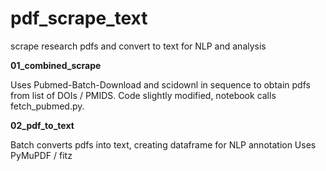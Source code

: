 # pdf_scrape_text
scrape research pdfs and convert to text for NLP and analysis

**01_combined_scrape**

Uses Pubmed-Batch-Download and scidownl in sequence to obtain pdfs from list of DOIs / PMIDS. Code slightly modified, notebook calls fetch_pubmed.py.

**02_pdf_to_text**

Batch converts pdfs into text, creating dataframe for NLP annotation
Uses PyMuPDF / fitz
